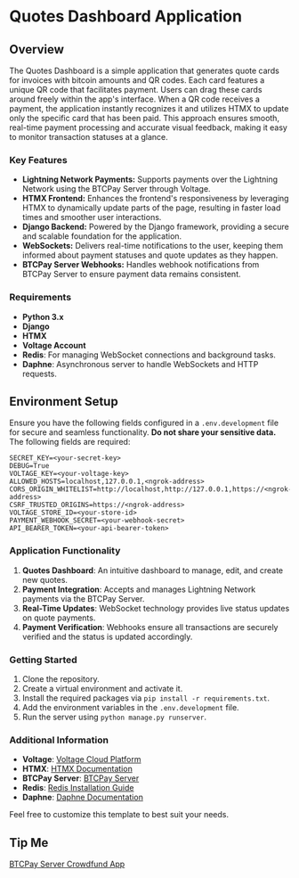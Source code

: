 
# Quotes Dashboard Application

## Overview
The Quotes Dashboard is a simple application that generates quote cards for invoices with bitcoin amounts and QR codes. Each card features a unique QR code that facilitates payment. Users can drag these cards around freely within the app's interface. When a QR code receives a payment, the application instantly recognizes it and utilizes HTMX to update only the specific card that has been paid. This approach ensures smooth, real-time payment processing and accurate visual feedback, making it easy to monitor transaction statuses at a glance.

### Key Features
- **Lightning Network Payments:** Supports payments over the Lightning Network using the BTCPay Server through Voltage.
- **HTMX Frontend:** Enhances the frontend's responsiveness by leveraging HTMX to dynamically update parts of the page, resulting in faster load times and smoother user interactions.
- **Django Backend:** Powered by the Django framework, providing a secure and scalable foundation for the application.
- **WebSockets:** Delivers real-time notifications to the user, keeping them informed about payment statuses and quote updates as they happen.
- **BTCPay Server Webhooks:** Handles webhook notifications from BTCPay Server to ensure payment data remains consistent.

### Requirements
- **Python 3.x**
- **Django**
- **HTMX**
- **Voltage Account**
- **Redis**: For managing WebSocket connections and background tasks.
- **Daphne**: Asynchronous server to handle WebSockets and HTTP requests.

## Environment Setup
Ensure you have the following fields configured in a `.env.development` file for secure and seamless functionality. **Do not share your sensitive data.** The following fields are required:

```
SECRET_KEY=<your-secret-key>
DEBUG=True
VOLTAGE_KEY=<your-voltage-key>
ALLOWED_HOSTS=localhost,127.0.0.1,<ngrok-address>
CORS_ORIGIN_WHITELIST=http://localhost,http://127.0.0.1,https://<ngrok-address>
CSRF_TRUSTED_ORIGINS=https://<ngrok-address>
VOLTAGE_STORE_ID=<your-store-id>
PAYMENT_WEBHOOK_SECRET=<your-webhook-secret>
API_BEARER_TOKEN=<your-api-bearer-token>
```

### Application Functionality
1. **Quotes Dashboard**: An intuitive dashboard to manage, edit, and create new quotes.
2. **Payment Integration**: Accepts and manages Lightning Network payments via the BTCPay Server.
3. **Real-Time Updates**: WebSocket technology provides live status updates on quote payments.
4. **Payment Verification**: Webhooks ensure all transactions are securely verified and the status is updated accordingly.

### Getting Started
1. Clone the repository.
2. Create a virtual environment and activate it.
3. Install the required packages via `pip install -r requirements.txt`.
4. Add the environment variables in the `.env.development` file.
5. Run the server using `python manage.py runserver`.

### Additional Information
- **Voltage**: [Voltage Cloud Platform](https://voltage.cloud/)
- **HTMX**: [HTMX Documentation](https://htmx.org/docs/)
- **BTCPay Server**: [BTCPay Server](https://btcpayserver.org/)
- **Redis**: [Redis Installation Guide](https://redis.io/download)
- **Daphne**: [Daphne Documentation](https://github.com/django/daphne)

Feel free to customize this template to best suit your needs.

## Tip Me
[BTCPay Server Crowdfund App](https://btcpay0.voltageapp.io/apps/3UCpT9Ln5btcgKH4EdTGRh5jCEAT/crowdfund)
